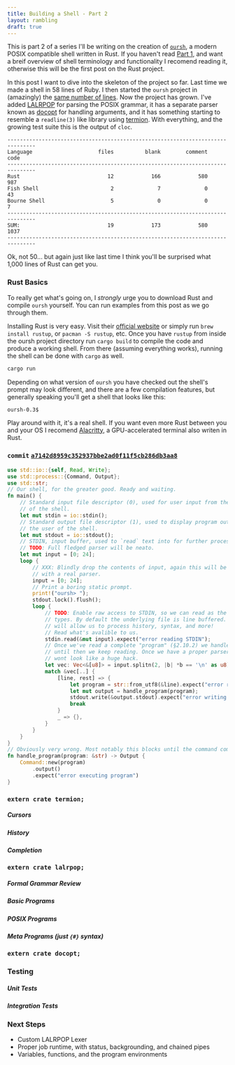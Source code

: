 ```yaml
---
title: Building a Shell - Part 2
layout: rambling
draft: true
---
```


This is part 2 of a series I'll be writing on the creation of [`oursh`][oursh],
a modern POSIX compatible shell written in Rust. If you haven't read [Part
1][part1], and want a breif overview of shell terminology and functionality I
recomend reading it, otherwise this will be the first post on the Rust project.

In this post I want to dive into the skeleton of the project so far.  Last time
we made a shell in 58 lines of Ruby. I then started the `oursh` project in
(amazingly) the [same number of lines][a7142d8]. Now the project has grown.
I've added [LALRPOP][lalrpop] for parsing the POSIX grammar, it has a separate
parser known as [docopt][docopt] for handling arguments, and it has something
starting to resemble a `readline(3)` like library using [termion][termion]. With
everything, and the growing test suite this is the output of `cloc`.

```
-------------------------------------------------------------------------------
Language                     files          blank        comment           code
-------------------------------------------------------------------------------
Rust                            12            166            580            987
Fish Shell                       2              7              0             43
Bourne Shell                     5              0              0              7
-------------------------------------------------------------------------------
SUM:                            19            173            580           1037
-------------------------------------------------------------------------------
```

Ok, not 50... but again just like last time I think you'll be surprised what
1,000 lines of Rust can get you.

### Rust Basics

To really get what's going on, I *strongly* urge you to download Rust and
compile `oursh` yourself. You can run examples from this post as we go through
them.

Installing Rust is very easy. Visit their [official website][rust] or simply
run `brew install rustup`, or `pacman -S rustup`, etc. Once you have `rustup`
from inside the oursh project directory run `cargo build` to compile the code
and produce a working shell. From there (assuming everything works), running
the shell can be done with `cargo` as well.

```sh
cargo run
```

Depending on what version of `oursh` you have checked out the shell's prompt
may look different, and there are a few compilation features, but generally
speaking you'll get a shell that looks like this:

```
oursh-0.3$
```

Play around with it, it's a real shell. If you want even more Rust between you
and your OS I recomend [Alacritty][alacritty], a GPU-accelerated terminal
also writen in Rust.

### `commit` [`a7142d8959c352937bbe2ad0f11f5cb286db3aa8`][a7142d8]

```rust
use std::io::{self, Read, Write};
use std::process::{Command, Output};
use std::str;
// Our shell, for the greater good. Ready and waiting.
fn main() {
    // Standard input file descriptor (0), used for user input from the user
    // of the shell.
    let mut stdin = io::stdin();
    // Standard output file descriptor (1), used to display program output to
    // the user of the shell.
    let mut stdout = io::stdout();
    // STDIN, input buffer, used to `read` text into for further processing.
    // TODO: Full fledged parser will be neato.
    let mut input = [0; 24];
    loop {
        // XXX: Blindly drop the contents of input, again this will be better
        // with a real parser.
        input = [0; 24];
        // Print a boring static prompt.
        print!("oursh> ");
        stdout.lock().flush();
        loop {
            // TODO: Enable raw access to STDIN, so we can read as the user
            // types. By default the underlying file is line buffered. This
            // will allow us to process history, syntax, and more!
            // Read what's avalible to us.
            stdin.read(&mut input).expect("error reading STDIN");
            // Once we've read a complete "program" (§2.10.2) we handle it,
            // until then we keep reading. Once we have a proper parser this
            // wont look like a huge hack.
            let vec: Vec<&[u8]> = input.splitn(2, |b| *b == '\n' as u8).collect();
            match &vec[..] {
                [line, rest] => {
                    let program = str::from_utf8(&line).expect("error reading utf8");
                    let mut output = handle_program(program);
                    stdout.write(&output.stdout).expect("error writing to STDOUT");
                    break
                }
                _ => {},
            }
        }
    }
}
// Obviously very wrong. Most notably this blocks until the command completes.
fn handle_program(program: &str) -> Output {
    Command::new(program)
        .output()
        .expect("error executing program")
}
```

### `extern crate termion;`
##### Cursors
##### History
##### Completion

### `extern crate lalrpop;`
##### Formal Grammar Review
##### Basic Programs
##### POSIX Programs
##### Meta Programs (just `{#}` syntax)

### `extern crate docopt;`

### Testing
##### Unit Tests
##### Integration Tests

### Next Steps
- Custom LALRPOP Lexer
- Proper job runtime, with status, backgrounding, and chained pipes
- Variables, functions, and the program environments






```



















```


[oursh]:     https://nixpulvis.com/oursh/oursh
[part1]:     2018-07-11-building-a-shell-part-1
[a7142d8]:   https://github.com/nixpulvis/oursh/commit/a7142d8
[lalrpop]:   https://github.com/lalrpop/lalrpop
[docopt]:    http://docopt.org/
[termion]:   https://gitlab.redox-os.org/redox-os/termion
[rust]:      https://www.rust-lang.org/en-US
[alacritty]: https://github.com/jwilm/alacritty
